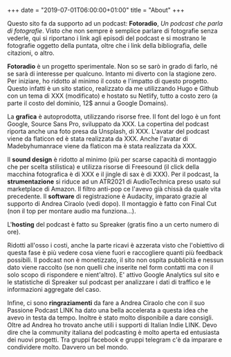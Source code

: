 +++
date = "2019-07-01T06:00:00+01:00"
title = "About"
+++

Questo sito fa da supporto ad un podcast: **Fotoradio**, _Un podcast che parla di fotografie_.
Visto che non sempre è semplice parlare di fotografie senza vederle, qui si riportano i link agli episodi del podcast e si mostrano le fotografie oggetto della puntata, oltre che i link della bibliografia, delle citazioni, o altro.

**Fotoradio** è un progetto sperimentale. Non so se sarò in grado di farlo, né se sarà di interesse per qualcuno. Intanto mi diverto con la stagione zero.
Per iniziare, ho ridotto al minimo il costo e l'impatto di questo progetto.
Questo infatti è un sito statico, realizzato da me utilizzando Hugo e Github con un tema di XXX (modificato) e hostato su Netlify, tutto a costo zero (a parte il costo del dominio, 12$ annui a Google Domains).

La **grafica** è autoprodotta, utilizzando risorse free. Il font del logo è un font Google, Source Sans Pro, sviluppato da XXX. La copertina del podcast riporta anche una foto presa da Unsplash, di XXX. L'avatar del podcast viene da flaticon ed è stata realizzata da XXX. Anche l'avatar di Madebyhumanrace viene da flaticon ma è stata realizzata da XXX.

Il **sound design** è ridotto al minimo (più per scarse capacità di montaggio che per scelta stilistica) e utilizza risorse di Freesound (il click della macchina fotografica è di XXX e il jingle di sax è di XXX).
Per il podcast, la **strumentazione** si riduce ad un ATR2021 di AudioTechnica preso usato sul marketplace di Amazon. Il filtro anti-pop ce l'avevo già chissà da quale vita precedente.
Il **software** di registrazione è Audacity, imparato grazie al supporto di Andrea Ciraolo (vedi dopo). Il montaggio è fatto con Final Cut (non il top per montare audio ma funziona...).

L'**hosting** del podcast è fatto su Spreaker (gratis fino a un certo numero di ore).

Ridotti all'osso i costi, anche la parte ricavi è azzerata visto che l'obiettivo di questa fase è più vedere cosa viene fuori e raccogliere quanti più feedback possibili. Il podcast non è monetizzato, il sito non ospita pubblicità e nessun dato viene raccolto (se non quelli che inserite nel form contatti ma con il solo scopo di rispondere e nient'altro). E' attivo Google Analytics sul sito e le statistiche di Spreaker sul podcast per analizzare i dati di traffico e le informazioni aggregate del caso.

Infine, ci sono **ringraziamenti** da fare a Andrea Ciraolo che con il suo Passione Podcast LINK ha dato una bella accelerata a questa idea che avevo in testa da tempo. Inoltre è stato molto disponibile a dare consigli. Oltre ad Andrea ho trovato anche utili i supporti di Italian Indie LINK.
Devo dire che la community italiana del podcasting è molto aperta ed entusiasta dei nuovi progetti. Tra gruppi facebook e gruppi telegram c'è da imparare e condividere molto. Davvero un bel mondo.
